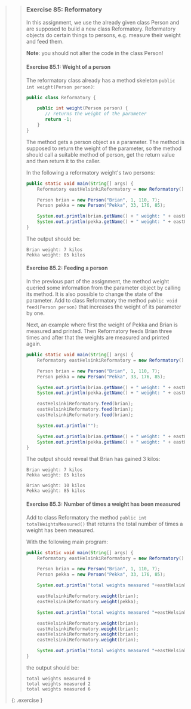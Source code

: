 >> ### Exercise 85: Reformatory
>>
>> In this assignment, we use the already given class Person and are supposed to build a new class Reformatory. Reformatory objects do certain things to persons, e.g. measure their weight and feed them.
>>
>> **Note**: you should not alter the code in the class Person!
>>
>> #### Exercise 85.1: Weight of a person
>>
>> The reformatory class already has a method skeleton `public int weight(Person person)`:
>>
>>```java
>> public class Reformatory {
>>
>>     public int weight(Person person) {
>>        // returns the weight of the parameter
>>        return -1;
>>     }
>> }
>>```
>>
>> The method gets a person object as a parameter. The method is supposed to return the weight of the parameter, so the method should call a suitable method of person, get the return value and then return it to the caller.
>>
>> In the following a reformatory weight's two persons:
>>
>>```java
>> public static void main(String[] args) {
>>     Reformatory eastHelsinkiReformatory = new Reformatory();
>>
>>     Person brian = new Person("Brian", 1, 110, 7);
>>     Person pekka = new Person("Pekka", 33, 176, 85);
>>
>>     System.out.println(brian.getName() + " weight: " + eastHelsinkiReformatory.weight(brian) + " kilos");
>>     System.out.println(pekka.getName() + " weight: " + eastHelsinkiReformatory.weight(pekka) + " kilos");
>> }
>>```
>>
>> The output should be:
>>
>>```output
>> Brian weight: 7 kilos
>> Pekka weight: 85 kilos
>>```
>>
>> #### Exercise 85.2: Feeding a person
>>
>> In the previous part of the assignment, the method weight queried some information from the parameter object by calling its method. It is also possible to change the state of the parameter. Add to class Reformatory the method `public void feed(Person person)` that increases the weight of its parameter by one.
>>
>> Next, an example where first the weight of Pekka and Brian is measured and printed. Then Reformatory feeds Brian three times and after that the weights are measured and printed again.
>>
>>```java
>> public static void main(String[] args) {
>>     Reformatory eastHelsinkiReformatory = new Reformatory();
>>
>>     Person brian = new Person("Brian", 1, 110, 7);
>>     Person pekka = new Person("Pekka", 33, 176, 85);
>>
>>     System.out.println(brian.getName() + " weight: " + eastHelsinkiReformatory.weight(brian) + " kilos");
>>     System.out.println(pekka.getName() + " weight: " + eastHelsinkiReformatory.weight(pekka) + " kilos");
>>
>>     eastHelsinkiReformatory.feed(brian);
>>     eastHelsinkiReformatory.feed(brian);
>>     eastHelsinkiReformatory.feed(brian);
>>
>>     System.out.println("");
>>
>>     System.out.println(brian.getName() + " weight: " + eastHelsinkiReformatory.weight(brian) + " kilos");
>>     System.out.println(pekka.getName() + " weight: " + eastHelsinkiReformatory.weight(pekka) + " kilos");
>> }
>>```
>>
>> The output should reveal that Brian has gained 3 kilos:
>>
>>```output
>> Brian weight: 7 kilos
>> Pekka weight: 85 kilos
>>
>> Brian weight: 10 kilos
>> Pekka weight: 85 kilos
>>```
>>
>> #### Exercise 85.3: Number of times a weight has been measured
>>
>> Add to class Reformatory the method `public int totalWeightsMeasured()` that returns the total number of times a weight has been measured.
>>
>> With the following main program:
>>
>>```java
>> public static void main(String[] args) {
>>     Reformatory eastHelsinkiReformatory = new Reformatory();
>>
>>     Person brian = new Person("Brian", 1, 110, 7);
>>     Person pekka = new Person("Pekka", 33, 176, 85);
>>
>>     System.out.println("total weights measured "+eastHelsinkiReformatory.totalWeightsMeasured());
>>
>>     eastHelsinkiReformatory.weight(brian);
>>     eastHelsinkiReformatory.weight(pekka);
>>
>>     System.out.println("total weights measured "+eastHelsinkiReformatory.totalWeightsMeasured());
>>
>>     eastHelsinkiReformatory.weight(brian);
>>     eastHelsinkiReformatory.weight(brian);
>>     eastHelsinkiReformatory.weight(brian);
>>     eastHelsinkiReformatory.weight(brian);
>>
>>     System.out.println("total weights measured "+eastHelsinkiReformatory.totalWeightsMeasured());
>> }
>>```
>>
>> the output should be:
>>
>>```output
>> total weights measured 0
>> total weights measured 2
>> total weights measured 6
>>```
>{: .exercise }